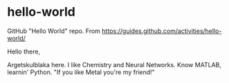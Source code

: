 # hello-world
GitHub "Hello World" repo. From https://guides.github.com/activities/hello-world/

Hello there,

Argetskulblaka here. I like Chemistry and Neural Networks. Know MATLAB, learnin' Python.
"If you like Metal you're my friend!"
